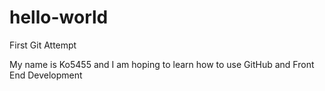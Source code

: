 # hello-world
First Git Attempt

My name is Ko5455 and I am hoping to learn how to use GitHub and Front End Development
